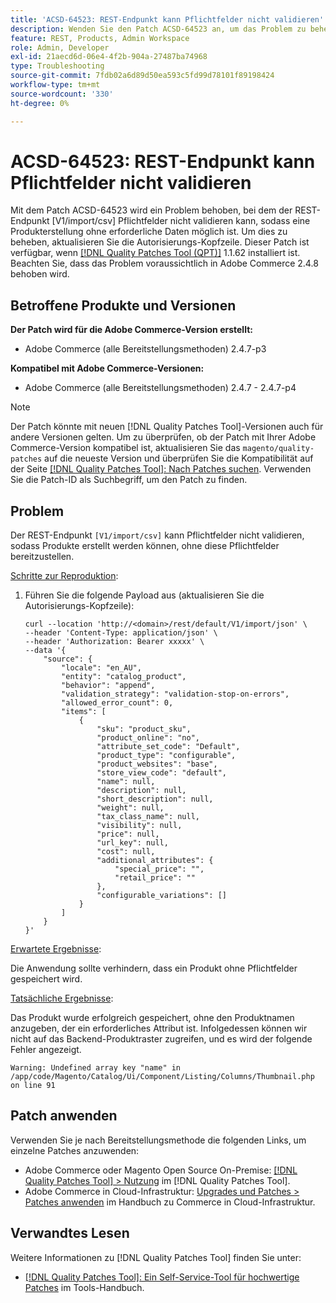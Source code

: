```yaml
---
title: 'ACSD-64523: REST-Endpunkt kann Pflichtfelder nicht validieren'
description: Wenden Sie den Patch ACSD-64523 an, um das Problem zu beheben, dass der REST-Endpunkt "[V1/import/csv]" Pflichtfelder nicht validieren kann, sodass Produkte erstellt werden können, ohne die erforderlichen Pflichtfelder bereitzustellen.
feature: REST, Products, Admin Workspace
role: Admin, Developer
exl-id: 21aecd6d-06e4-4f2b-904a-27487ba74968
type: Troubleshooting
source-git-commit: 7fdb02a6d89d50ea593c5fd99d78101f89198424
workflow-type: tm+mt
source-wordcount: '330'
ht-degree: 0%

---
```


# ACSD-64523: REST-Endpunkt kann Pflichtfelder nicht validieren

Mit dem Patch ACSD-64523 wird ein Problem behoben, bei dem der REST-Endpunkt [V1/import/csv] Pflichtfelder nicht validieren kann, sodass eine Produkterstellung ohne erforderliche Daten möglich ist. Um dies zu beheben, aktualisieren Sie die Autorisierungs-Kopfzeile. Dieser Patch ist verfügbar, wenn [[!DNL Quality Patches Tool (QPT)]](/help/tools/quality-patches-tool/quality-patches-tool-to-self-serve-quality-patches.md) 1.1.62 installiert ist. Beachten Sie, dass das Problem voraussichtlich in Adobe Commerce 2.4.8 behoben wird.

## Betroffene Produkte und Versionen

**Der Patch wird für die Adobe Commerce-Version erstellt:**

* Adobe Commerce (alle Bereitstellungsmethoden) 2.4.7-p3

**Kompatibel mit Adobe Commerce-Versionen:**

* Adobe Commerce (alle Bereitstellungsmethoden) 2.4.7 - 2.4.7-p4

>[!NOTE]
>
>Der Patch könnte mit neuen [!DNL Quality Patches Tool]-Versionen auch für andere Versionen gelten. Um zu überprüfen, ob der Patch mit Ihrer Adobe Commerce-Version kompatibel ist, aktualisieren Sie das `magento/quality-patches` auf die neueste Version und überprüfen Sie die Kompatibilität auf der Seite [[!DNL Quality Patches Tool]: Nach Patches suchen](https://experienceleague.adobe.com/tools/commerce-quality-patches/index.html). Verwenden Sie die Patch-ID als Suchbegriff, um den Patch zu finden.

## Problem

Der REST-Endpunkt `[V1/import/csv]` kann Pflichtfelder nicht validieren, sodass Produkte erstellt werden können, ohne diese Pflichtfelder bereitzustellen.

<u>Schritte zur Reproduktion</u>:

1. Führen Sie die folgende Payload aus (aktualisieren Sie die Autorisierungs-Kopfzeile):

   ```
   curl --location 'http://<domain>/rest/default/V1/import/json' \
   --header 'Content-Type: application/json' \
   --header 'Authorization: Bearer xxxxx' \
   --data '{
       "source": {
           "locale": "en_AU",
           "entity": "catalog_product",
           "behavior": "append",
           "validation_strategy": "validation-stop-on-errors",
           "allowed_error_count": 0,
           "items": [
               {
                   "sku": "product_sku",
                   "product_online": "no",
                   "attribute_set_code": "Default",
                   "product_type": "configurable",
                   "product_websites": "base",
                   "store_view_code": "default",
                   "name": null,
                   "description": null,
                   "short_description": null,
                   "weight": null,
                   "tax_class_name": null,
                   "visibility": null,
                   "price": null,
                   "url_key": null,
                   "cost": null,
                   "additional_attributes": {
                       "special_price": "",
                       "retail_price": ""
                   },
                   "configurable_variations": []
               }
           ]
       }
   }'
   ```

<u>Erwartete Ergebnisse</u>:

Die Anwendung sollte verhindern, dass ein Produkt ohne Pflichtfelder gespeichert wird.

<u>Tatsächliche Ergebnisse</u>:

Das Produkt wurde erfolgreich gespeichert, ohne den Produktnamen anzugeben, der ein erforderliches Attribut ist. Infolgedessen können wir nicht auf das Backend-Produktraster zugreifen, und es wird der folgende Fehler angezeigt.

`Warning: Undefined array key "name" in /app/code/Magento/Catalog/Ui/Component/Listing/Columns/Thumbnail.php on line 91`

## Patch anwenden

Verwenden Sie je nach Bereitstellungsmethode die folgenden Links, um einzelne Patches anzuwenden:

* Adobe Commerce oder Magento Open Source On-Premise: [[!DNL Quality Patches Tool] > Nutzung](/help/tools/quality-patches-tool/usage.md) im [!DNL Quality Patches Tool].
* Adobe Commerce in Cloud-Infrastruktur: [Upgrades und Patches > Patches anwenden](https://experienceleague.adobe.com/docs/commerce-cloud-service/user-guide/develop/upgrade/apply-patches.html) im Handbuch zu Commerce in Cloud-Infrastruktur.

## Verwandtes Lesen

Weitere Informationen zu [!DNL Quality Patches Tool] finden Sie unter:

* [[!DNL Quality Patches Tool]: Ein Self-Service-Tool für hochwertige Patches](/help/tools/quality-patches-tool/quality-patches-tool-to-self-serve-quality-patches.md) im Tools-Handbuch.

